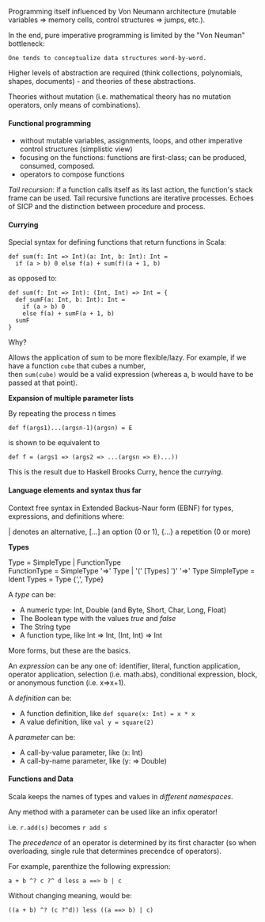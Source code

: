 Programming itself influenced by Von Neumann architecture (mutable variables => memory cells, control structures => jumps, etc.).  

In the end, pure imperative programming is limited by the "Von Neuman" bottleneck: 

	One tends to conceptualize data structures word-by-word.  

Higher levels of abstraction are required (think collections, polynomials, shapes, documents) - and theories of these abstractions.  

Theories without mutation (i.e. mathematical theory has no mutation operators, only means of combinations).  


#### Functional programming  

* without mutable variables, assignments, loops, and other imperative control structures (simplistic view)  
* focusing on the functions: functions are first-class; can be produced, consumed, composed.  
* operators to compose functions  


*Tail recursion*: if a function calls itself as its last action, the function's stack frame can be used.  Tail recursive functions are iterative processes.  Echoes of SICP and the 
distinction between procedure and process.  


#### Currying  

Special syntax for defining functions that return functions in Scala:  

	def sum(f: Int => Int)(a: Int, b: Int): Int = 
	  if (a > b) 0 else f(a) + sum(f)(a + 1, b)  

as opposed to:  

	def sum(f: Int => Int): (Int, Int) => Int = {
	  def sumF(a: Int, b: Int): Int = 
	    if (a > b) 0
	    else f(a) + sumF(a + 1, b)
	  sumF
	}  

Why?  

Allows the application of sum to be more flexible/lazy.  For example, if we have a function `cube` that cubes a number,  
then `sum(cube)` would be a valid expression (whereas a, b would have to be passed at that point).  

**Expansion of multiple parameter lists**  

By repeating the process n times  

	def f(args1)...(argsn-1)(argsn) = E  

is shown to be equivalent to  

	def f = (args1 => (args2 => ...(argsn => E)...))  

This is the result due to Haskell Brooks Curry, hence the *currying*.  


#### Language elements and syntax thus far  

Context free syntax in Extended Backus-Naur form (EBNF) for types, expressions, and definitions where:  

  | denotes an alternative,
  [...] an option (0 or 1),
  {...} a repetition (0 or more)  

**Types**  

Type = SimpleType | FunctionType  
FunctionType = SimpleType '=>' Type
             | '(' [Types] ')' '=>' Type
SimpleType = Ident
Types = Type {',', Type}  

A *type* can be:  

  - A numeric type: Int, Double (and Byte, Short, Char, Long, Float)  
  - The Boolean type with the values *true* and *false*  
  - The String type  
  - A function type, like Int => Int, (Int, Int) => Int  

More forms, but these are the basics.  

An *expression* can be any one of: identifier, literal, function application, operator application, 
selection (i.e. math.abs), conditional expression, block, or anonymous function (i.e. x=>x+1).  

A *definition* can be:  

  - A function definition, like `def square(x: Int) = x * x`  
  - A value definition, like `val y = square(2)`  

A *parameter* can be:  

  - A call-by-value parameter, like (x: Int)  
  - A call-by-name parameter, like (y: => Double)  

 
#### Functions and Data  

Scala keeps the names of types and values in *different namespaces*.

Any method with a parameter can be used like an infix operator!  

i.e. `r.add(s)` becomes `r add s`  

The *precedence* of an operator is determined by its first character (so when overloading, single rule that 
determines precendce of operators).  

For example, parenthize the following expression:  

	a + b ^? c ?^ d less a ==> b | c  

Without changing meaning, would be:  

	((a + b) ^? (c ?^d)) less ((a ==> b) | c)  



